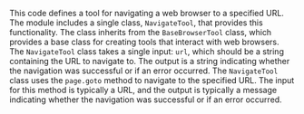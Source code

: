 This code defines a tool for navigating a web browser to a specified URL. The module includes a single class, `NavigateTool`, that provides this functionality. The class inherits from the `BaseBrowserTool` class, which provides a base class for creating tools that interact with web browsers. The `NavigateTool` class takes a single input: `url`, which should be a string containing the URL to navigate to. The output is a string indicating whether the navigation was successful or if an error occurred. The `NavigateTool` class uses the `page.goto` method to navigate to the specified URL. The input for this method is typically a URL, and the output is typically a message indicating whether the navigation was successful or if an error occurred.

